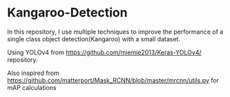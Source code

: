 # Kangaroo-Detection
In this repository, I use multiple techniques to improve the performance of a single class object detection(Kangaroo) with a small dataset.

Using YOLOv4 from https://github.com/miemie2013/Keras-YOLOv4/ repository.

Also inspired from https://github.com/matterport/Mask_RCNN/blob/master/mrcnn/utils.py for mAP calculations


